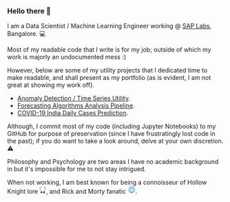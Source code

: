 ### Hello there 👋

I am a Data Scientist / Machine Learning Engineer working @ [SAP Labs](https://www.sap.com/india/about/labs-india.html), Bangalore. 💻  
  
Most of my readable code that I write is for my job; outside of which my work is majorly an undocumented mess :)  
  
However, below are some of my utility projects that I dedicated time to make readable, and shall present as my portfolio (as is evident, I am not great at showing my work off).  

* [Anomaly Detection / Time Series Utility](https://github.com/rajdeep-biswas/Anomaly-Detection-Utility).
* [Forecasting Algorithms Analysis Pipeline](https://github.com/rajdeep-biswas/excel2plot-pipeline).
* [COVID-19 India Daily Cases Prediction](https://github.com/rajdeep-biswas/covid19-prediction).

Although, I commit most of my code (including Jupyter Notebooks) to my GitHub for purpose of preservation (since I have frustratingly lost code in the past); if you do want to take a look around, delve at your own discretion. ⚠️

Philosophy and Psychology are two areas I have no academic background in but it's impossible for me to not stay intrigued.  

When not working, I am best known for being a connoisseur of Hollow Knight lore <img src="hk.png" width="15" />, and Rick and Morty fanatic <img src="rick.png" width="18" />.
